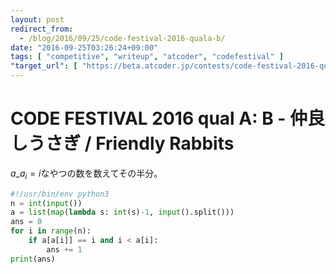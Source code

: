 ```yaml
---
layout: post
redirect_from:
  - /blog/2016/09/25/code-festival-2016-quala-b/
date: "2016-09-25T03:26:24+09:00"
tags: [ "competitive", "writeup", "atcoder", "codefestival" ]
"target_url": [ "https://beta.atcoder.jp/contests/code-festival-2016-quala/tasks/codefestival_2016_qualA_b" ]
---
```


# CODE FESTIVAL 2016 qual A: B - 仲良しうさぎ / Friendly Rabbits

$a\_{a_i} = i$なやつの数を数えてその半分。

``` python
#!/usr/bin/env python3
n = int(input())
a = list(map(lambda s: int(s)-1, input().split()))
ans = 0
for i in range(n):
    if a[a[i]] == i and i < a[i]:
        ans += 1
print(ans)
```
